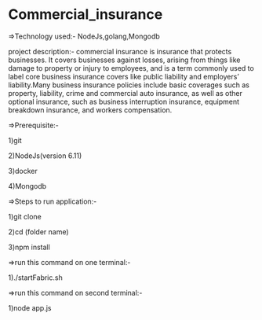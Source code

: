 # Commercial_insurance

=>Technology used:- NodeJs,golang,Mongodb

project description:-
commercial insurance is insurance that protects businesses. It covers businesses against losses, arising from things like damage to property or injury to employees, and is a term commonly used to label core business insurance covers like public liability and employers’ liability.Many business insurance policies include basic coverages such as property, liability, crime and commercial auto insurance, as well as other optional insurance, such as business interruption insurance, equipment breakdown insurance, and workers compensation.

=>Prerequisite:-

1)git

2)NodeJs(version 6.11)

3)docker

4)Mongodb

=>Steps to run application:-

1)git clone

2)cd (folder name)

3)npm install

=>run this command on one terminal:-

1)./startFabric.sh

=>run this command on second terminal:-

1)node app.js
